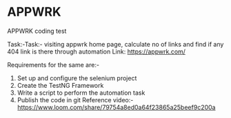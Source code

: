 # APPWRK
APPWRK coding test

Task:-Task:- visiting appwrk home page, calculate no of links and find if any 404 link is there through automation
Link: https://appwrk.com/

Requirements for the same are:-
1. Set up and configure the selenium project
2. Create the TestNG Framework
3. Write a script to perform the automation task
4. Publish the code in git
Reference video:- https://www.loom.com/share/79754a8ed0a64f23865a25beef9c200a
